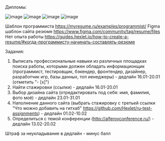 Дипломы:

![image](https://github.com/sxdmatheww/6sem/assets/97594112/2b0ec171-9dc2-437c-a545-4fd9f36acafd)
![image](https://github.com/sxdmatheww/6sem/assets/97594112/056e40d8-f0ec-49d2-ac1d-333314ceb966)
![image](https://github.com/sxdmatheww/6sem/assets/97594112/8040aef1-b3a7-4211-8ae6-f8bdeb3623a4)
![image](https://github.com/sxdmatheww/6sem/assets/97594112/459f6326-ef2b-4f43-8bdb-2b4eea267a63)


Шаблон программиста https://myresume.ru/examples/programmist/ 
Figma шаблон сайта резюме https://www.figma.com/community/tag/resume/files
Нет опыта работы https://guides.hexlet.io/how-to-create-a-resume/#когда-программисту-начинать-составлять-резюме 

Задания:
1) Выписать профессиональные навыки из различных площадках поиска работы, которыми должен обладать информационщик (программист, тестировщик, бэкендер, фронтендер, дизайнер, разработчик игр, базы данных, топ иенеджеры) - дедлайн 16.01-20.01
(отметить "- [x]")
2) Найти стажировки (ссылки) - дедлайн 16.01-20.01
3) Выбор дизайна сайта (отредактировать под себя: имя, фамилия, фото моё) - дедлайн 23.01-31.01
4) Наполнение данного сайта (выбрать стажировку с третьей ссылки "Что можно добавить на гитхаб" https://github.com/Hexlet/ru-test-assignments) - дедлайн 01.02-10.02
5) Определиться с темой конференции (http://alferovconference.ru/) - дедлайн 13.02-20.02

Штраф за неукладывание в дедлайн - минус балл
